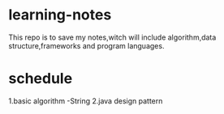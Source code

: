 # learning-notes
This repo is to save my notes,witch will include algorithm,data structure,frameworks and program languages.

# schedule
1.basic algorithm
  -String
2.java design pattern